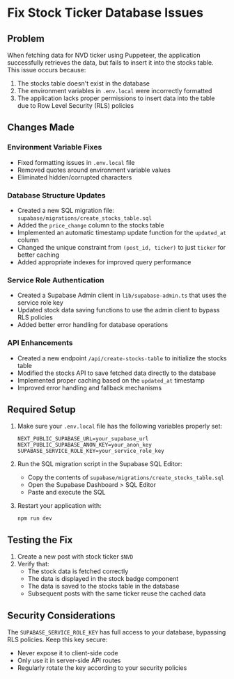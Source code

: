 # Fix Stock Ticker Database Issues

## Problem
When fetching data for NVD ticker using Puppeteer, the application successfully retrieves the data, but fails to insert it into the stocks table. This issue occurs because:

1. The stocks table doesn't exist in the database
2. The environment variables in `.env.local` were incorrectly formatted
3. The application lacks proper permissions to insert data into the table due to Row Level Security (RLS) policies

## Changes Made

### Environment Variable Fixes
- Fixed formatting issues in `.env.local` file
- Removed quotes around environment variable values
- Eliminated hidden/corrupted characters

### Database Structure Updates
- Created a new SQL migration file: `supabase/migrations/create_stocks_table.sql`
- Added the `price_change` column to the stocks table 
- Implemented an automatic timestamp update function for the `updated_at` column
- Changed the unique constraint from `(post_id, ticker)` to just `ticker` for better caching
- Added appropriate indexes for improved query performance

### Service Role Authentication
- Created a Supabase Admin client in `lib/supabase-admin.ts` that uses the service role key
- Updated stock data saving functions to use the admin client to bypass RLS policies
- Added better error handling for database operations

### API Enhancements
- Created a new endpoint `/api/create-stocks-table` to initialize the stocks table
- Modified the stocks API to save fetched data directly to the database
- Implemented proper caching based on the `updated_at` timestamp
- Improved error handling and fallback mechanisms

## Required Setup

1. Make sure your `.env.local` file has the following variables properly set:
   ```
   NEXT_PUBLIC_SUPABASE_URL=your_supabase_url
   NEXT_PUBLIC_SUPABASE_ANON_KEY=your_anon_key
   SUPABASE_SERVICE_ROLE_KEY=your_service_role_key
   ```

2. Run the SQL migration script in the Supabase SQL Editor:
   - Copy the contents of `supabase/migrations/create_stocks_table.sql`
   - Open the Supabase Dashboard > SQL Editor
   - Paste and execute the SQL

3. Restart your application with:
   ```
   npm run dev
   ```

## Testing the Fix

1. Create a new post with stock ticker `$NVD`
2. Verify that:
   - The stock data is fetched correctly
   - The data is displayed in the stock badge component
   - The data is saved to the stocks table in the database
   - Subsequent posts with the same ticker reuse the cached data

## Security Considerations

The `SUPABASE_SERVICE_ROLE_KEY` has full access to your database, bypassing RLS policies. Keep this key secure:

- Never expose it to client-side code
- Only use it in server-side API routes
- Regularly rotate the key according to your security policies 